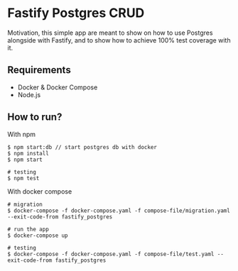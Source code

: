 # Fastify Postgres CRUD

Motivation, this simple app are meant to show on how to use Postgres alongside with Fastify, and to show how to achieve 100% test coverage with it.

## Requirements

- Docker & Docker Compose
- Node.js

## How to run?

With npm

```
$ npm start:db // start postgres db with docker
$ npm install
$ npm start

# testing
$ npm test
```

With docker compose

```
# migration
$ docker-compose -f docker-compose.yaml -f compose-file/migration.yaml --exit-code-from fastify_postgres

# run the app
$ docker-compose up

# testing
$ docker-compose -f docker-compose.yaml -f compose-file/test.yaml --exit-code-from fastify_postgres
```
